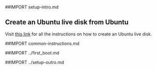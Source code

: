 ##IMPORT setup-intro.md

## Create an Ubuntu live disk from Ubuntu

Visit [this link](http://www.ubuntu.com/download/desktop/create-a-usb-stick-on-ubuntu) for all the instructions on how to create an Ubuntu live disk.

##IMPORT common-instructions.md

##IMPORT ../first_boot.md

##IMPORT ../setup-outro.md
